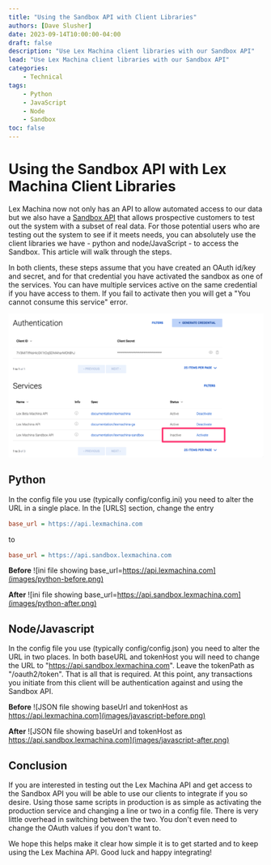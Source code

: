 ```yaml
---
title: "Using the Sandbox API with Client Libraries"
authors: [Dave Slusher]
date: 2023-09-14T10:00:00-04:00
draft: false
description: "Use Lex Machina client libraries with our Sandbox API"
lead: "Use Lex Machina client libraries with our Sandbox API"
categories:
    - Technical
tags: 
    - Python
    - JavaScript
    - Node
    - Sandbox
toc: false
---
```

# Using the Sandbox API with Lex Machina Client Libraries
Lex Machina now not only has an API to allow automated access to our data but we also have a [Sandbox API](/post/sandbox-available) that allows prospective customers to test out the system with a subset of real data. For those potential users who are testing out the system to see if it meets needs, you can absolutely use the client libraries we have - python and node/JavaScript - to access the Sandbox. This article will walk through the steps.

In both clients, these steps assume that you have created an OAuth id/key and secret, and for that credential you have activated the sandbox as one of the services. You can have multiple services active on the same credential if you have access to them. If you fail to activate then you will get a "You cannot consume this service" error.

![Lex Machina Developer Portal view of the credential](images/activate-sandbox.png)

## Python

In the config file you use (typically config/config.ini) you need to alter the URL in a single place. In the [URLS] section, change the entry 

```ini
base_url = https://api.lexmachina.com
```

to 

```ini
base_url = https://api.sandbox.lexmachina.com
```
**Before**
![ini file showing base_url=https://api.lexmachina.com](images/python-before.png)

**After**
![ini file showing base_url=https://api.sandbox.lexmachina.com](images/python-after.png)

## Node/Javascript

In the config file you use (typically config/config.json) you need to alter the URL in two places. In both baseURL and tokenHost you will need to change the URL to "https://api.sandbox.lexmachina.com". Leave the tokenPath as  "/oauth2/token". That is all that is required. At this point, any transactions you initiate from this client will be authentication against and using the Sandbox API. 

**Before**
![JSON file showing baseUrl and tokenHost as https://api.lexmachina.com](images/javascript-before.png)

**After**
![JSON file showing baseUrl and tokenHost as https://api.sandbox.lexmachina.com](images/javascript-after.png)

## Conclusion

If you are interested in testing out the Lex Machina API and get access to the Sandbox API you will be able to use our clients to integrate if you so desire. Using those same scripts in production is as simple as activating the production service and changing a line or two in a config file. There is very little overhead in switching between the two. You don't even need to change the OAuth values if you don't want to. 

We hope this helps make it clear how simple it is to get started and to keep using the Lex Machina API. Good luck and happy integrating!